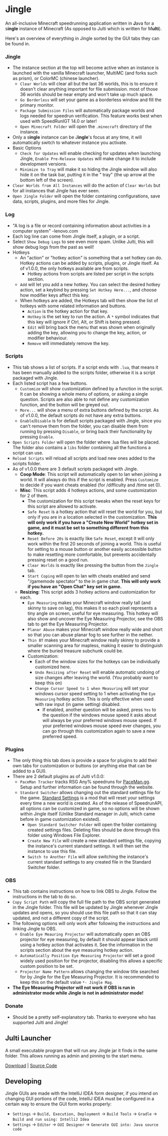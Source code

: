 # Jingle

An all-inclusive Minecraft speedrunning application written in **J**ava for a s**ingle** instance of Minecraft (As
opposed to Julti which is written for M**ulti**).

Here's an overview of everything in Jingle sorted by the GUI tabs they can be found in.

### Jingle

- The instance section at the top will become active when an instance is launched with the vanilla Minecraft launcher,
  MultiMC (and forks such as prism), or ColorMC (chinese launcher).
    - `Clear Worlds` will clear all but the last 36 worlds, this is to ensure it doesn't clear anything important for
      file submission. most of those 36 worlds should be near empty and won't take up much space.
    - `Go Borderless` will set your game as a borderless window and fill the primary monitor.
    - `Package Submission Files` will automatically package worlds and logs needed for speedrun verification. This
      feature works best when used with SpeedRunIGT 14.0 or later!
    - `Open Minecraft Folder` will open the `.minecraft` directory of the instance.
- Only a s**ingle** instance can be J**ingle**'s focus at any time, it will automatically switch to whatever instance
  you activate.
- Basic Options
    - `Check for Updates` will enable checking for updates when launching Jingle, `Enable Pre-Release Updates` will make
      change it to include development versions.
    - `Minimize to Tray` will make it so hiding the Jingle window will also hide it on the task bar, putting it in the "
      tray" (the up arrow at the bottom left of the screen).
- `Clear Worlds from All Instances` will do the action of `Clear Worlds` but for all instances that Jingle has ever
  seen.
- `Open Jingle Folder` will open the folder containing configurations, save data, scripts, plugins, and more files for
  Jingle.

### Log

- "A log is a file or record containing information about activities in a computer system" -lenovo.com
- Each log line can come from Jingle itself, a plugin, or a script.
- Select `Show Debug Logs` to see even more spam. Unlike Julti, this will show debug logs from the past as well!
- Hotkeys
    - An "action" or "hotkey action" is something that a set hotkey can do. Hotkey actions can be added by scripts,
      plugins, or Jingle itself. As of v1.0.0, the only hotkeys available are from scripts.
        - Hotkey actions from scripts are listed per script in the scripts section.
    - `Add` will let you add a new hotkey. You can select the desired hotkey action, set a keybind by pressing
      `Set Hotkey Here...`, and choose how modifier keys affect this key.
    - When hotkeys are added, the Hotkeys tab will then show the list of hotkeys with some related information and
      buttons.
        - `Action` is the hotkey action for that key.
        - `Hotkey` is the set key to run the action. A `*` symbol indicates that this key will ignore if Ctrl, Alt, or
          Shift is being pressed.
        - `Edit` will bring back the menu that was shown when originally adding the key, allowing you to change the key,
          action, or modifier behaviour.
        - `Remove` will immediately remove the key.

### Scripts

- This tab shows a list of scripts. If a script ends with `.lua`, that means it has been manually added to the scripts
  folder, otherwise it is a script packaged with Jingle.
- Each listed script has a few buttons.
    - `Customize` will show customization defined by a function in the script. It can be showing a whole menu of
      options, or asking a single question. Scripts are also able to not define any customization function, and the
      button will be greyed out.
    - `More...` will show a menu of extra buttons defined by the script. As of v1.0.0, the default scripts do not have
      any extra buttons.
    - `Enable`/`Disable` is for default scripts packaged with Jingle, since you can't remove them from the folder, you
      can disable them from running by pressing `Disable`, or bring back their functionality by pressing `Enable`.
- `Open Scripts Folder` will open the folder where .lua files will be placed. The folder also contains a `libs` folder
  containing all the functions a script can use.
- `Reload Scripts` will reload all scripts and load new ones added to the scripts folder.
- As of v1.0.0 there are 3 default scripts packaged with Jingle.
    - **Coop Mode**: This script will automatically open to lan when joining a world. It will always do this if the
      script is enabled. Press `Customize` to decide if you want cheats enabled (for /difficulty and /time set 0).
    - **Misc**: This script adds 4 hotkeys actions, and some customization for 2 of them.
        - The customization for this script tweaks when the reset keys for this script are allowed to activate.
        - `Safe Reset` is a hotkey action that will reset the world for you, but only if you are in a location selected
          in the customization. **This will only work if you have a "Create New World" hotkey set in game, and it must
          be set to something different from this hotkey.**
        - `Reset Before 20s` is exactly like `Safe Reset`, except it will only work within the first 20 seconds of
          joining a world. This is useful for setting to a mouse button or another easily accessible button to make
          resetting more comfortable, but prevents accidentally pressing reset on a good run.
        - `Clear Worlds` is exactly like pressing the button from the `Jingle` tab.
        - `Start Coping` will open to lan with cheats enabled and send "/gamemode spectator" to the in game chat. **This
          will only work if you have an "Open Chat" key set in game.**
    - **Resizing**: This script adds 3 hotkey actions and customization for each.
        - `Eye Measuring` makes your Minecraft window really tall (and skinny to save on lag), this makes it so each
          pixel represents a tiny angle on screen, useful for eye measuring. This hotkey will also show and uncover the
          Eye Measuring Projector, see the OBS tab to get the Eye Measuring Projector.
        - `Planar Abuse` makes your Minecraft window really wide and short so that you can abuse planar fog to see
          further in the nether.
        - `Thin BT` makes your Minecraft window really skinny to provide a smaller scanning area for mapless, making it
          easier to distinguish where the buried treasure subchunk could be.
        - Customization:
            - Each of the window sizes for the hotkeys can be individually customized here.
            - `Undo Resizing after Reset` will enable automatic undoing of size changes after leaving the world. (You
              probably want to keep this on)
            - `Change Cursor Speed to 1 when Measuring` will set your windows cursor speed setting to 1 when activating
              the `Eye Measuring` hotkey action. This is only effective when used with raw input (in game setting)
              disabled.
                - If enabled, another question will be asked, press `Yes` to the question if the windows mouse speed it
                  asks about will always be your preferred windows mouse speed. If your preferred windows mouse speed
                  ever changes, you can go through this customization again to save a new preferred speed.

### Plugins

- The only thing this tab does is provide a space for plugins to add their own tabs for customization or buttons (or
  anything else that can be added to a GUI).
- There are 2 default plugins as of Julti v1.0.0:
    - `PaceMan Tracker` tracks RSG Any% speedruns for [PaceMan.gg](https://paceman.gg/). Setup and further information
      can be found through the website.
    - `Standard Switcher` allows changing out the standard settings file for the
      game. [Standard Settings](https://github.com/KingContaria/StandardSettings/) is a mod that will reset your
      settings every time a new world is created. As of the release of SpeedrunAPI, all options can be customized in
      game, so no options will be shown within Jingle itself (Unlike Standard manager in Julti, which came before in
      game customization existed).
        - `Open Standard Switcher Folder` will open the folder containing created settings files. Deleting files should
          be done through this folder using Windows File Explorer.
        - `Create New File` will create a new standard settings file, copying the instance's current standard settings.
          It will then set the instance to use this file.
        - `Switch to Another File` will allow switching the instance's current standard settings to any created file in
          the Standard Switcher folder.

### OBS

- This tab contains instructions on how to link OBS to Jingle. Follow the instructions in the tab to do so.
- `Copy Script Path` will copy the full file path to the OBS script generated in the Jingle folder. This file will be
  updated by Jingle whenever Jingle updates and opens, so you should use this file path so that it can stay updated, and
  not a different copy of the script.
- The following options will only work after following the instructions and linking Jingle to OBS.
    - `Enable Eye Meauring Projector` will automatically open an OBS projector for eye measuring, by default it should
      appear black until using a hotkey action that activates it. See the information in the scripts section about the
      eye measuring hotkey action.
    - `Automatically Position Eye Measuring Projector` will set a good widely used position for the projector, disabling
      this allows a specific custom position to be set.
    - `Projector Name Pattern` allows changing the window title searched for by Jingle for the Eye Measuring Projector.
      It is recommended to keep this on the default value `*- Jingle Mag`.
- **The Eye Measuring Projector will not work if OBS is run in administrator mode while Jingle is not in administrator
  mode!**

### Donate

- Should be a pretty self-explanatory tab. Thanks to everyone who has supported Julti and Jingle!

## Julti Launcher

A small executable program that will run any Jingle jar it finds in the same folder. This allows running as admin and
pinning to the start menu.

[Download](https://github.com/DuncanRuns/Jingle/raw/refs/heads/main/Launcher/zig-out/bin/Jingle%20Launcher.exe) | [Source Code](https://github.com/DuncanRuns/Jingle/tree/main/Launcher)

## Developing

Jingle GUIs are made with the IntelliJ IDEA form designer, if you intend on changing GUI portions of the code, IntelliJ
IDEA must be configured in a certain way to ensure the GUI form works properly:

- `Settings` -> `Build, Execution, Deployment` -> `Build Tools` -> `Gradle` -> `Build and run using: IntelliJ Idea`
- `Settings` -> `Editor` -> `GUI Designer` -> `Generate GUI into: Java source code`